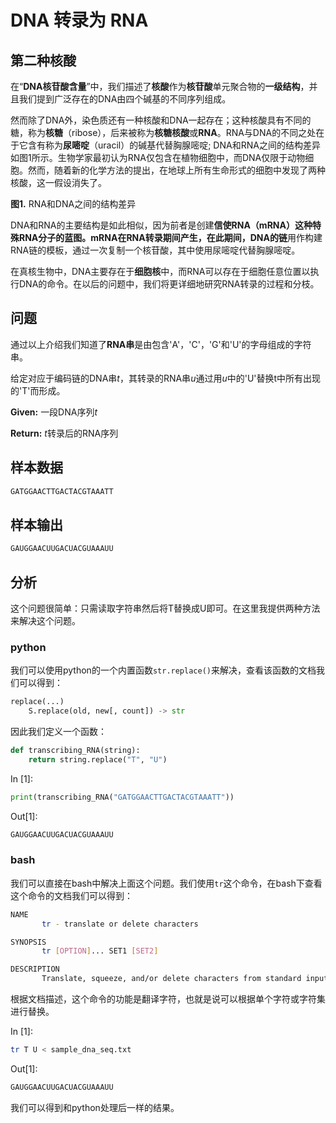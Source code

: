 # DNA 转录为 RNA

## 第二种核酸

在“**DNA核苷酸含量**”中，我们描述了**核酸**作为**核苷酸**单元聚合物的**一级结构**，并且我们提到广泛存在的DNA由四个碱基的不同序列组成。

然而除了DNA外，染色质还有一种核酸和DNA一起存在；这种核酸具有不同的糖，称为**核糖**（ribose），后来被称为**核糖核酸**或**RNA**。RNA与DNA的不同之处在于它含有称为**尿嘧啶**（uracil）的碱基代替胸腺嘧啶; DNA和RNA之间的结构差异如图1所示。生物学家最初认为RNA仅包含在植物细胞中，而DNA仅限于动物细胞。然而，随着新的化学方法的提出，在地球上所有生命形式的细胞中发现了两种核酸，这一假设消失了。

**图1.** RNA和DNA之间的结构差异

DNA和RNA的主要结构是如此相似，因为前者是创建**信使RNA（**mRNA）这种特殊RNA分子的蓝图。mRNA在RNA转录期间产生，在此期间，DNA的**链**用作构建RNA链的模板，通过一次复制一个核苷酸，其中使用尿嘧啶代替胸腺嘧啶。

在真核生物中，DNA主要存在于**细胞核**中，而RNA可以存在于细胞任意位置以执行DNA的命令。在以后的问题中，我们将更详细地研究RNA转录的过程和分枝。

## 问题

通过以上介绍我们知道了**RNA串**是由包含'A'，'C'，'G'和'U'的字母组成的字符串。

给定对应于编码链的DNA串*t*，其转录的RNA串*u*通过用*u*中的'U'替换t中所有出现的'T'而形成。

**Given:** 一段DNA序列*t*

**Return:** *t*转录后的RNA序列

## 样本数据

```python
GATGGAACTTGACTACGTAAATT
```

## 样本输出

```python
GAUGGAACUUGACUACGUAAAUU
```

## 分析

这个问题很简单：只需读取字符串然后将T替换成U即可。在这里我提供两种方法来解决这个问题。

### python

我们可以使用python的一个内置函数`str.replace()`来解决，查看该函数的文档我们可以得到：

```python
replace(...)
    S.replace(old, new[, count]) -> str
```

因此我们定义一个函数：

```python
def transcribing_RNA(string):
    return string.replace("T", "U")
```

In [1]:

```python
print(transcribing_RNA("GATGGAACTTGACTACGTAAATT"))
```

Out[1]:

```bash
GAUGGAACUUGACUACGUAAAUU
```

### bash

我们可以直接在bash中解决上面这个问题。我们使用`tr`这个命令，在bash下查看这个命令的文档我们可以得到：

```bash
NAME
       tr - translate or delete characters

SYNOPSIS
       tr [OPTION]... SET1 [SET2]

DESCRIPTION
       Translate, squeeze, and/or delete characters from standard input, writing to standard output.
```

根据文档描述，这个命令的功能是翻译字符，也就是说可以根据单个字符或字符集进行替换。

In [1]:

```bash
tr T U < sample_dna_seq.txt
```

Out[1]:

```bash
GAUGGAACUUGACUACGUAAAUU
```

我们可以得到和python处理后一样的结果。

